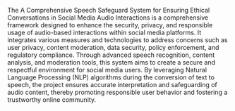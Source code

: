 The A Comprehensive Speech Safeguard System for Ensuring Ethical Conversations in Social Media Audio Interactions is a comprehensive framework designed to enhance the security, privacy, and responsible usage of audio-based interactions within social media platforms. 
It integrates various measures and technologies to address concerns such as user privacy, content moderation, data security, policy enforcement, and regulatory compliance. 
Through advanced speech recognition, content analysis, and moderation tools, this system aims to create a secure and respectful environment for social media users. 
By leveraging Natural Language Processing (NLP) algorithms during the conversion of text to speech, the project ensures accurate interpretation and safeguarding of audio content, thereby promoting responsible user behavior and fostering a trustworthy online community.
